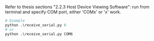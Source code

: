 Refer to thesis sections "2.2.3 Host Device Viewing Software":
run from terminal and specify COM port, either 'COMx' or 'x' work.
```python
# Example
python .\receive_serial.py 6
# or
python .\receive_serial.py COM6

